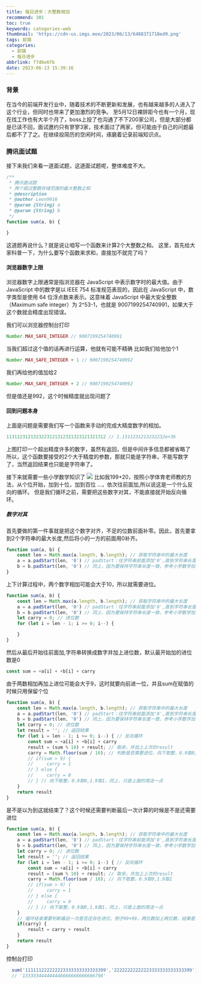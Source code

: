 ```yaml
---
title: 每日进步：大整数相加
recommend: 301
toc: true
keywords: categories-web
thumbnail: 'https://cdn-us.imgs.moe/2023/06/13/6488371718ed9.png'
tags: 前端
categories:
  - 前端
  - 每日进步
abbrlink: f7d6e6fb
date: 2023-06-13 15:39:16
---
```


### 背景

在当今的前端开发行业中，随着技术的不断更新和发展，也有越来越多的人进入了这个行业，但同时也带来了更加激烈的竞争。
至5月12日裸辞距今也有一个月，现在找工作也有大半个月了，boss上投了也沟通了不下200家公司，但是大部分都是已读不回，面试邀约只有寥寥3家，技术面过了两家，但可能由于自己的问题最后都不了了之。在继续投简历的空闲时间，琢磨着记录前端知识点。

<!-- more -->

### 腾讯面试题
接下来我们来看一道面试题，这道面试题呢，整体难度不大。

```js
/**
 * 腾讯面试题
 * 两个超过整数存储范围的最大整数之和
 * @description
 * @author Leon9916
 * @param {String} a
 * @param {String} b
 */
function sum(a, b) {

}
```

这道题再说什么？就是说让咱写一个函数来计算2个大整数之和。
这里，首先给大家科普一下，为什么要写个函数来求和，直接加不就完了吗？

#### 浏览器数字上限
浏览器数字上限通常是指浏览器在 JavaScript 中表示数字时的最大值。由于 JavaScript 中的数字是以 IEEE 754 标准规范表现的，因此在 JavaScript 中，数字类型是使用 64 位浮点数来表示。这意味着 JavaScript 中最大安全整数（Maximum safe integer）为 2^53-1，也就是 9007199254740991，如果大于这个数就会精度出现错误。

我们可以浏览器控制台打印

```js
Number.MAX_SAFE_INTEGER // 9007199254740991
```

当我们超过这个值的话再进行运算，他就有可能不精确
比如我们给他加个1

```js
Number.MAX_SAFE_INTEGER + 1 // 9007199254740992
```

我们再给他的值加给2

```js
Number.MAX_SAFE_INTEGER + 2 // 9007199254740992
```

但是值还是992，这个时候精度就出现问题了

#### 回到问题本身
上面是问题是需要我们写一个函数来手动的完成大精度数字的相加。

```js
1131123121323223121312321323121321312 // 1.1311231213232232e+36
```

上图打印一个超出精度许多的数字，虽然有返回，但是中间许多信息都被省略了
所以，这个函数要接受的2个大于精度的参数，那就只能是字符串，不能写数字了，当然返回结果也只能是字符串了。

接下来就需要一些小学数学知识了
![](https://cdn-us.imgs.moe/2023/06/13/64884a5f678ac.png)
比如我199+20，按照小学体育老师教的方法，从个位开始，加到十位，加到百位 ...，依次往前面加,所以说这是一个什么反向的循环。
但是我们循环之前，需要把这些数字对其，不能直接就开始反向循环。

##### 数字对其
首先要做的第一件事就是把这个数字对齐，不足的位数前面补零。因此，首先要拿到2个字符串的最大长度,然后将小的一方的前面用0补齐。

```js
function sum(a, b) {
    const len = Math.max(a.length, b.length); // 获取字符串中的最大长度
    a = a.padStart(len, '0') // padStart：往字符串前面添加'0',直到字符串长度为len
    b = b.padStart(len, '0') // 同上，因为要保持字符串长度一致，参考小学数学加法
}
```

上下计算过程中，两个数字相加可能会大于10，所以就需要进位。

```js
function sum(a, b) {
    const len = Math.max(a.length, b.length); // 获取字符串中的最大长度
    a = a.padStart(len, '0') // padStart：往字符串前面添加'0',直到字符串长度为len
    b = b.padStart(len, '0') // 同上，因为要保持字符串长度一致，参考小学数学加法
    let carry = 0; // 进位数
    for (let i = len - 1; i >= 0; i--) {

    }
}
```

然后从最后开始往前面加,字符串转换成数字并加上进位数，默认最开始加的进位数是0

```js
const sum = +a[i] + +b[i] + carry
```

由于两数相加再加上进位可能会大于9，这时就要向前进一位，并且sum在赋值的时候只用保留个位

```js
function sum(a, b) {
    const len = Math.max(a.length, b.length); // 获取字符串中的最大长度
    a = a.padStart(len, '0') // padStart：往字符串前面添加'0',直到字符串长度为len
    b = b.padStart(len, '0') // 同上，因为要保持字符串长度一致，参考小学数学加法
    let carry = 0; // 进位数
    let result = ''; // 返回结果
    for (let i = len - 1; i >= 0; i--) { // 反向循环
        const sum = +a[i] + +b[i] + carry
        result = (sum % 10) + result; // 取余，并加上上次的result
        carry = Math.floor(sum / 10); // 判断是否需要进位，向下取整，0.9取0, 1.9取1
        // if(sum > 9) {
        //     carry = 1
        // } else {
        //     carry = 0
        // } // 向下取整，0.9取0,1.9取1，同上，只是上面的简洁一点
    }
    return result
}
```

是不是以为到这就结束了？这个时候还需要判断最后一次计算的时候是不是还需要进位

```js
function sum(a, b) {
    const len = Math.max(a.length, b.length); // 获取字符串中的最大长度
    a = a.padStart(len, '0') // padStart：往字符串前面添加'0',直到字符串长度为len
    b = b.padStart(len, '0') // 同上，因为要保持字符串长度一致，参考小学数学加法
    let carry = 0; // 进位数
    let result = ''; // 返回结果
    for (let i = len - 1; i >= 0; i--) { // 反向循环
        const sum = +a[i] + +b[i] + carry
        result = (sum % 10) + result; // 取余，并加上上次的result
        carry = Math.floor(sum / 10); // 向下取整，0.9取0,1.9取1
        // if(sum > 9) {
        //     carry = 1
        // } else {
        //     carry = 0
        // } // 向下取整，0.9取0,1.9取1，同上，只是上面的简洁一点
    }
    // 循环结束需要判断最后一次是否还存在进位，例子99+99，两位数加上两位数，结果是三位数198，这时如果按照上图的方法就会返回98
    if(carry) {
        result = carry + result
    }
    return result
}
```

控制台打印

```js
  sum('111111222222223333333333333399','22222222222223333333333333399')
  // '133333444444446666666666666798'
```





